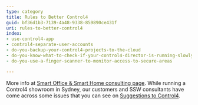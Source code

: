 ```yaml
---
type: category
title: Rules to Better Control4
guid: bf36d1b3-7139-4a48-9338-859890ce431f
uri: rules-to-better-control4
index:
- use-control4-app
- control4-separate-user-accounts
- do-you-backup-your-control4-projects-to-the-cloud
- do-you-know-what-to-check-if-your-control4-director-is-running-slowly
- do-you-use-a-finger-scanner-to-monitor-access-to-secure-areas

---
```

More info at [Smart Office & Smart Home consulting page](https&#58;//www.ssw.com.au/ssw/Consulting/Smart-Office-and-Smart-Home.aspx). While running a Control4 showroom in Sydney, our customers and SSW consultants have come across some issues that you can see on [Suggestions to Control4](https&#58;//bettersoftwaresuggestions.com/category/control4/).

